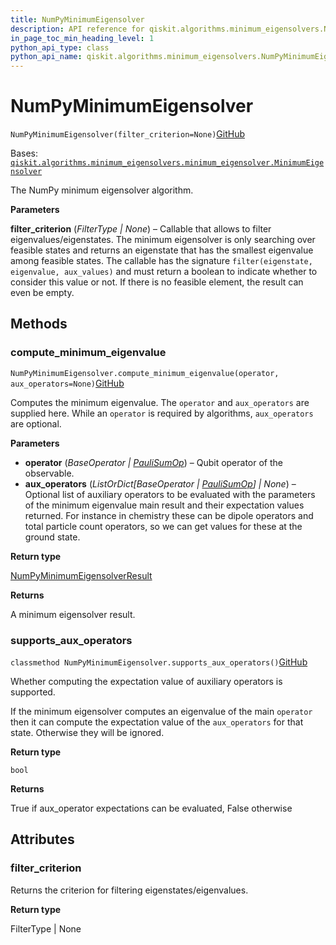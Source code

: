```yaml
---
title: NumPyMinimumEigensolver
description: API reference for qiskit.algorithms.minimum_eigensolvers.NumPyMinimumEigensolver
in_page_toc_min_heading_level: 1
python_api_type: class
python_api_name: qiskit.algorithms.minimum_eigensolvers.NumPyMinimumEigensolver
---
```


# NumPyMinimumEigensolver

<span id="qiskit.algorithms.minimum_eigensolvers.NumPyMinimumEigensolver" />

`NumPyMinimumEigensolver(filter_criterion=None)`[GitHub](https://github.com/qiskit/qiskit/tree/stable/0.41/qiskit/algorithms/minimum_eigensolvers/numpy_minimum_eigensolver.py "view source code")

Bases: [`qiskit.algorithms.minimum_eigensolvers.minimum_eigensolver.MinimumEigensolver`](qiskit.algorithms.minimum_eigensolvers.MinimumEigensolver "qiskit.algorithms.minimum_eigensolvers.minimum_eigensolver.MinimumEigensolver")

The NumPy minimum eigensolver algorithm.

**Parameters**

**filter\_criterion** (*FilterType | None*) – Callable that allows to filter eigenvalues/eigenstates. The minimum eigensolver is only searching over feasible states and returns an eigenstate that has the smallest eigenvalue among feasible states. The callable has the signature `filter(eigenstate, eigenvalue, aux_values)` and must return a boolean to indicate whether to consider this value or not. If there is no feasible element, the result can even be empty.

## Methods

### compute\_minimum\_eigenvalue

<span id="qiskit.algorithms.minimum_eigensolvers.NumPyMinimumEigensolver.compute_minimum_eigenvalue" />

`NumPyMinimumEigensolver.compute_minimum_eigenvalue(operator, aux_operators=None)`[GitHub](https://github.com/qiskit/qiskit/tree/stable/0.41/qiskit/algorithms/minimum_eigensolvers/numpy_minimum_eigensolver.py "view source code")

Computes the minimum eigenvalue. The `operator` and `aux_operators` are supplied here. While an `operator` is required by algorithms, `aux_operators` are optional.

**Parameters**

*   **operator** (*BaseOperator |* [*PauliSumOp*](qiskit.opflow.primitive_ops.PauliSumOp "qiskit.opflow.primitive_ops.PauliSumOp")) – Qubit operator of the observable.
*   **aux\_operators** (*ListOrDict\[BaseOperator |* [*PauliSumOp*](qiskit.opflow.primitive_ops.PauliSumOp "qiskit.opflow.primitive_ops.PauliSumOp")*] | None*) – Optional list of auxiliary operators to be evaluated with the parameters of the minimum eigenvalue main result and their expectation values returned. For instance in chemistry these can be dipole operators and total particle count operators, so we can get values for these at the ground state.

**Return type**

[NumPyMinimumEigensolverResult](qiskit.algorithms.minimum_eigensolvers.NumPyMinimumEigensolverResult "qiskit.algorithms.minimum_eigensolvers.NumPyMinimumEigensolverResult")

**Returns**

A minimum eigensolver result.

### supports\_aux\_operators

<span id="qiskit.algorithms.minimum_eigensolvers.NumPyMinimumEigensolver.supports_aux_operators" />

`classmethod NumPyMinimumEigensolver.supports_aux_operators()`[GitHub](https://github.com/qiskit/qiskit/tree/stable/0.41/qiskit/algorithms/minimum_eigensolvers/numpy_minimum_eigensolver.py "view source code")

Whether computing the expectation value of auxiliary operators is supported.

If the minimum eigensolver computes an eigenvalue of the main `operator` then it can compute the expectation value of the `aux_operators` for that state. Otherwise they will be ignored.

**Return type**

`bool`

**Returns**

True if aux\_operator expectations can be evaluated, False otherwise

## Attributes

<span id="qiskit.algorithms.minimum_eigensolvers.NumPyMinimumEigensolver.filter_criterion" />

### filter\_criterion

Returns the criterion for filtering eigenstates/eigenvalues.

**Return type**

FilterType | None


